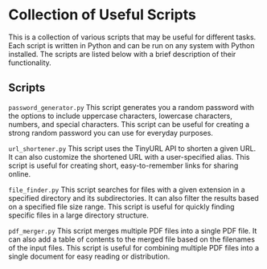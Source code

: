 # Collection of Useful Scripts
This is a collection of various scripts that may be useful for different tasks. Each script is written in Python and can be run on any system with Python installed. The scripts are listed below with a brief description of their functionality.

## Scripts
`password_generator.py`
This script generates you a random password with the options to include uppercase characters, lowercase characters, numbers, and special characters. This script can be useful for creating a strong random password you can use for everyday purposes.

`url_shortener.py`
This script uses the TinyURL API to shorten a given URL. It can also customize the shortened URL with a user-specified alias. This script is useful for creating short, easy-to-remember links for sharing online.

`file_finder.py`
This script searches for files with a given extension in a specified directory and its subdirectories. It can also filter the results based on a specified file size range. This script is useful for quickly finding specific files in a large directory structure.

`pdf_merger.py`
This script merges multiple PDF files into a single PDF file. It can also add a table of contents to the merged file based on the filenames of the input files. This script is useful for combining multiple PDF files into a single document for easy reading or distribution.
